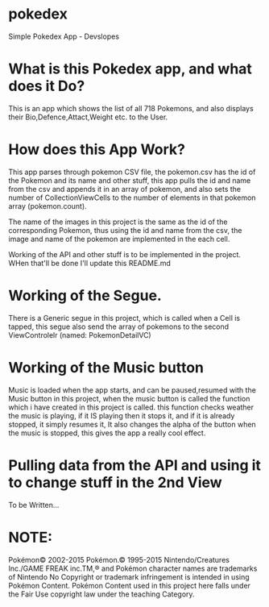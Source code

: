 # pokedex
Simple Pokedex App - Devslopes

# What is this Pokedex app, and what does it Do?

This is an app which shows the list of all 718 Pokemons, and also displays their Bio,Defence,Attact,Weight etc. to the User.

# How does this App Work?

This app parses through pokemon CSV file, the pokemon.csv has the id of the Pokemon and its name and other stuff,
this app pulls the id and name from the csv and appends it in an array of pokemon, and also sets the number of CollectionViewCells to the
number of elements in that pokemon array (pokemon.count).

The name of the images in this project is the same as the id of the corresponding Pokemon, thus using the id and name from the csv,
the image and name of the pokemon are implemented in the each cell.

Working of the API and other stuff is to be implemented in the project. WHen that'll be done I'll update this README.md

# Working of the Segue.

There is a Generic segue in this project, which is called when a Cell is tapped, this segue also send the array of pokemons to the second ViewControlelr
(named: PokemonDetailVC) 

# Working of the Music button
Music is loaded when the app starts, and can be paused,resumed with the Music button in this project, when the music button is called the function which i have created in this project is called.
this function checks weather the music is playing, if it IS playing then it stops it, and if it is already stopped, it simply resumes it,
It also changes the alpha of the button when the music is stopped, this gives the app a really cool effect.

# Pulling data from the API and using it to change stuff in the 2nd View

To be Written...

# NOTE:

Pokémon© 2002-2015
Pokémon.© 1995-2015
Nintendo/Creatures Inc./GAME FREAK inc.TM,® and Pokémon character names are trademarks of Nintendo
No Copyright or trademark infringement is intended in using Pokémon Content.
Pokémon Content used in this project here falls under the Fair Use copyright law under the teaching Category.
